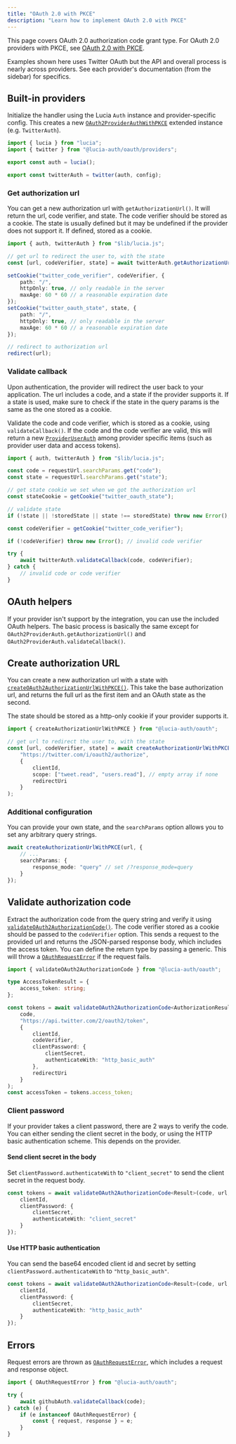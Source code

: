 ```yaml
---
title: "OAuth 2.0 with PKCE"
description: "Learn how to implement OAuth 2.0 with PKCE"
---
```


This page covers OAuth 2.0 authorization code grant type. For OAuth 2.0 providers with PKCE, see [OAuth 2.0 with PKCE](/oauth/baiscs/oauth2).

Examples shown here  uses Twitter OAuth but the API and overall process is nearly across providers. See each provider's documentation (from the sidebar) for specifics.

## Built-in providers

Initialize the handler using the Lucia `Auth` instance and provider-specific config. This creates a new [`OAuth2ProviderAuthWithPKCE`](/reference/oauth/interfaces/oauth2providerauthwithpkce) extended instance (e.g. `TwitterAuth`).

```ts
import { lucia } from "lucia";
import { twitter } from "@lucia-auth/oauth/providers";

export const auth = lucia();

export const twitterAuth = twitter(auth, config);
```

### Get authorization url

You can get a new authorization url with `getAuthorizationUrl()`. It will return the url, code verifier, and state. The code verifier should be stored as a cookie. The state is usually defined but it may be undefined if the provider does not support it. If defined, stored as a cookie.

```ts
import { auth, twitterAuth } from "$lib/lucia.js";

// get url to redirect the user to, with the state
const [url, codeVerifier, state] = await twitterAuth.getAuthorizationUrl();

setCookie("twitter_code_verifier", codeVerifier, {
	path: "/",
	httpOnly: true, // only readable in the server
	maxAge: 60 * 60 // a reasonable expiration date
});
setCookie("twitter_oauth_state", state, {
	path: "/",
	httpOnly: true, // only readable in the server
	maxAge: 60 * 60 // a reasonable expiration date
});

// redirect to authorization url
redirect(url);
```

### Validate callback

Upon authentication, the provider will redirect the user back to your application. The url includes a code, and a state if the provider supports it. If a state is used, make sure to check if the state in the query params is the same as the one stored as a cookie.

Validate the code and code verifier, which is stored as a cookie, using `validateCallback()`. If the code and the code verifier are valid, this will return a new [`ProviderUserAuth`](/reference/oauth/interfaces#provideruserauth) among provider specific items (such as provider user data and access tokens).

```ts
import { auth, twitterAuth } from "$lib/lucia.js";

const code = requestUrl.searchParams.get("code");
const state = requestUrl.searchParams.get("state");

// get state cookie we set when we got the authorization url
const stateCookie = getCookie("twitter_oauth_state");

// validate state
if (!state || !storedState || state !== storedState) throw new Error(); // invalid state

const codeVerifier = getCookie("twitter_code_verifier");

if (!codeVerifier) throw new Error(); // invalid code verifier

try {
	await twitterAuth.validateCallback(code, codeVerifier);
} catch {
	// invalid code or code verifier
}
```

## OAuth helpers

If your provider isn't support by the integration, you can use the included OAuth helpers. The basic process is basically the same except for `OAuth2ProviderAuth.getAuthorizationUrl()` and `OAuth2ProviderAuth.validateCallback()`.

## Create authorization URL

You can create a new authorization url with a state with [`createOAuth2AuthorizationUrlWithPKCE()`](/reference/oauth/modules/main#createoauth2authorizationurlwithpkce). This take the base authorization url, and returns the full url as the first item and an OAuth state as the second.

The state should be stored as a http-only cookie if your provider supports it.

```ts
import { createAuthorizationUrlWithPKCE } from "@lucia-auth/oauth";

// get url to redirect the user to, with the state
const [url, codeVerifier, state] = await createAuthorizationUrlWithPKCE(
	"https://twitter.com/i/oauth2/authorize",
	{
		clientId,
		scope: ["tweet.read", "users.read"], // empty array if none
		redirectUri
	}
);
```

### Additional configuration

You can provide your own state, and the `searchParams` option allows you to set any arbitrary query strings.

```ts
await createAuthorizationUrlWithPKCE(url, {
	// ...
	searchParams: {
		response_mode: "query" // set /?response_mode=query
	}
});
```

## Validate authorization code

Extract the authorization code from the query string and verify it using [`validateOAuth2AuthorizationCode()`](/reference/oauth/modules/main#validateoauth2authorizationcode). The code verifier stored as a cookie should be passed to the `codeVerifier` option. This sends a request to the provided url and returns the JSON-parsed response body, which includes the access token. You can define the return type by passing a generic. This will throw a [`OAuthRequestError`](/reference/oauth/interfaces#oauthrequesterror) if the request fails.

```ts
import { validateOAuth2AuthorizationCode } from "@lucia-auth/oauth";

type AccessTokenResult = {
	access_token: string;
};

const tokens = await validateOAuth2AuthorizationCode<AuthorizationResult>(
	code,
	"https://api.twitter.com/2/oauth2/token",
	{
		clientId,
		codeVerifier,
		clientPassword: {
			clientSecret,
			authenticateWith: "http_basic_auth"
		},
		redirectUri
	}
);
const accessToken = tokens.access_token;
```

### Client password

If your provider takes a client password, there are 2 ways to verify the code. You can either sending the client secret in the body, or using the HTTP basic authentication scheme. This depends on the provider.

#### Send client secret in the body

Set `clientPassword.authenticateWith` to `"client_secret"` to send the client secret in the request body.

```ts
const tokens = await validateOAuth2AuthorizationCode<Result>(code, url, {
	clientId,
	clientPassword: {
		clientSecret,
		authenticateWith: "client_secret"
	}
});
```

#### Use HTTP basic authentication

You can send the base64 encoded client id and secret by setting `clientPassword.authenticateWith` to `"http_basic_auth"`.

```ts
const tokens = await validateOAuth2AuthorizationCode<Result>(code, url, {
	clientId,
	clientPassword: {
		clientSecret,
		authenticateWith: "http_basic_auth"
	}
});
```

## Errors

Request errors are thrown as [`OAuthRequestError`](/reference/oauth/interfaces/oauthrequesterror), which includes a request and response object.

```ts
import { OAuthRequestError } from "@lucia-auth/oauth";

try {
	await githubAuth.validateCallback(code);
} catch (e) {
	if (e instanceof OAuthRequestError) {
		const { request, response } = e;
	}
}
```
